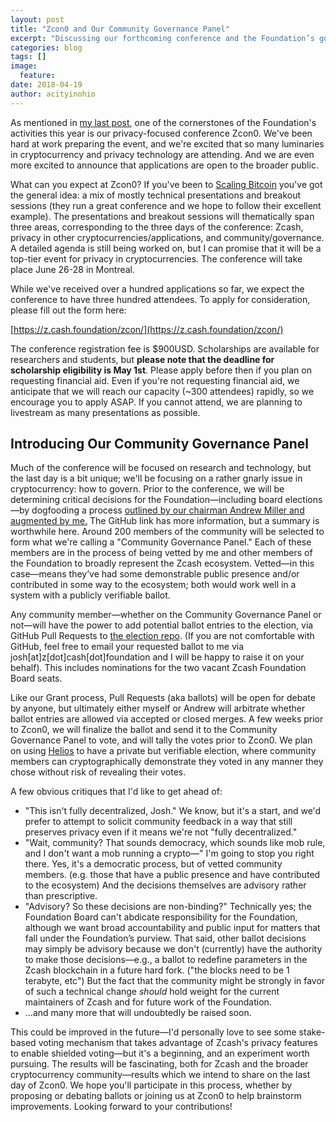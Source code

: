 ```yaml
---
layout: post
title: "Zcon0 and Our Community Governance Panel"
excerpt: "Discussing our forthcoming conference and the Foundation’s governance experiment."
categories: blog
tags: []
image:
  feature: 
date: 2018-04-19
author: acityinohio
---
```


As mentioned in [my last post](https://z.cash.foundation/blog/exec-director-and-roadmap/), one of the cornerstones of the Foundation's activities this year is our privacy-focused conference Zcon0. We've been hard at work preparing the event, and we're excited that so many luminaries in cryptocurrency and privacy technology are attending. And we are even more excited to announce that applications are open to the broader public.

What can you expect at Zcon0? If you've been to [Scaling Bitcoin](https://scalingbitcoin.org/) you've got the general idea: a mix of mostly technical presentations and breakout sessions (they run a great conference and we hope to follow their excellent example). The presentations and breakout sessions will thematically span three areas, corresponding to the three days of the conference: Zcash, privacy in other cryptocurrencies/applications, and community/governance. A detailed agenda is still being worked on, but I can promise that it will be a top-tier event for privacy in cryptocurrencies. The conference will take place June 26-28 in Montreal.

While we've received over a hundred applications so far, we expect the conference to have three hundred attendees. To apply for consideration, please fill out the form here:

[https://z.cash.foundation/zcon/](https://z.cash.foundation/zcon/)

The conference registration fee is $900USD. Scholarships are available for researchers and students, but **please note that the deadline for scholarship eligibility is May 1st**. Please apply before then if you plan on requesting financial aid. Even if you're not requesting financial aid, we anticipate that we will reach our capacity (~300 attendees) rapidly, so we encourage you to apply ASAP. If you cannot attend, we are planning to livestream as many presentations as possible.

## Introducing Our Community Governance Panel

Much of the conference will be focused on research and technology, but the last day is a bit unique; we'll be focusing on a rather gnarly issue in cryptocurrency: how to govern. Prior to the conference, we will be determining critical decisions for the Foundation—including board elections—by dogfooding a process [outlined by our chairman Andrew Miller and augmented by me.](https://github.com/ZcashFoundation/Elections) The GitHub link has more information, but a summary is worthwhile here. Around 200 members of the community will be selected to form what we're calling a "Community Governance Panel." Each of these members are in the process of being vetted by me and other members of the Foundation to broadly represent the Zcash ecosystem. Vetted—in this case—means they’ve had some demonstrable public presence and/or contributed in some way to the ecosystem; both would work well in a system with a publicly verifiable ballot.

Any community member—whether on the Community Governance Panel or not—will have the power to add potential ballot entries to the election, via GitHub Pull Requests to [the election repo](https://github.com/ZcashFoundation/Elections). (If you are not comfortable with GitHub, feel free to email your requested ballot to me via josh[at]z[dot]cash[dot]foundation and I will be happy to raise it on your behalf). This includes nominations for the two vacant Zcash Foundation Board seats.

Like our Grant process, Pull Requests (aka ballots) will be open for debate by anyone, but ultimately either myself or Andrew will arbitrate whether ballot entries are allowed via accepted or closed merges. A few weeks prior to Zcon0, we will finalize the ballot and send it to the Community Governance Panel to vote, and will tally the votes prior to Zcon0. We plan on using [Helios](https://vote.heliosvoting.org/) to have a private but verifiable election, where community members can cryptographically demonstrate they voted in any manner they chose without risk of revealing their votes.

A few obvious critiques that I'd like to get ahead of:

- "This isn't fully decentralized, Josh." We know, but it's a start, and we'd prefer to attempt to solicit community feedback in a way that still preserves privacy even if it means we're not "fully decentralized."
- "Wait, community? That sounds democracy, which sounds like mob rule, and I don't want a mob running a crypto—" I'm going to stop you right there. Yes, it's a democratic process, but of vetted community members. (e.g. those that have a public presence and have contributed to the ecosystem) And the decisions themselves are advisory rather than prescriptive.
- "Advisory? So these decisions are non-binding?" Technically yes; the Foundation Board can't abdicate responsibility for the Foundation, although we want broad accountability and public input for matters that fall under the Foundation’s purview. That said, other ballot decisions may simply be advisory because we don't (currently) have the authority to make those decisions—e.g., a ballot to redefine parameters in the Zcash blockchain in a future hard fork. ("the blocks need to be 1 terabyte, etc") But the fact that the community might be strongly in favor of such a technical change _should_ hold weight for the current maintainers of Zcash and for future work of the Foundation.
- ...and many more that will undoubtedly be raised soon.

This could be improved in the future—I'd personally love to see some stake-based voting mechanism that takes advantage of Zcash's privacy features to enable shielded voting—but it's a beginning, and an experiment worth pursuing. The results will be fascinating, both for Zcash and the broader cryptocurrency community—results which we intend to share on the last day of Zcon0. We hope you'll participate in this process, whether by proposing or debating ballots or joining us at Zcon0 to help brainstorm improvements. Looking forward to your contributions!

